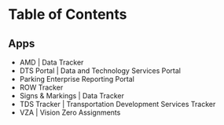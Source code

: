# Table of Contents

## Apps

* AMD \| Data Tracker
* DTS Portal \| Data and Technology Services Portal
* Parking Enterprise Reporting Portal
* ROW Tracker 
* Signs & Markings \| Data Tracker 
* TDS Tracker \| Transportation Development Services Tracker
* VZA \| Vision Zero Assignments

